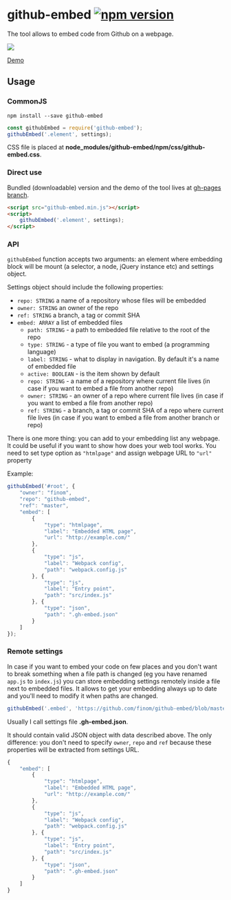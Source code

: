 # github-embed [![npm version](https://badge.fury.io/js/github-embed.svg)](https://badge.fury.io/js/github-embed)

The tool allows to embed code from Github on a webpage.

![](http://i.imgur.com/d6Ysdpg.png)

[Demo](http://finom.github.io/github-embed/demo.html)

## Usage

### CommonJS
```
npm install --save github-embed
```

```js
const githubEmbed = require('github-embed');
githubEmbed('.element', settings);
```
CSS file is placed at **node_modules/github-embed/npm/css/github-embed.css**.

### Direct use

Bundled (downloadable) version and the demo of the tool lives at [gh-pages branch](https://github.com/finom/github-embed/tree/gh-pages).
```html
<script src="github-embed.min.js"></script>
<script>
    githubEmbed('.element', settings);
</script>
```


### API

``githubEmbed`` function accepts two arguments: an element where embedding block will be mount (a selector, a node, jQuery instance etc) and settings object.

Settings object should include the following properties:

- ``repo: STRING`` a name of a repository whose files will be embedded
- ``owner: STRING`` an owner of the repo
- ``ref: STRING`` a branch, a tag or commit SHA
- ``embed: ARRAY`` a list of embedded files
	- ``path: STRING`` - a path to embedded file relative to the root of the repo
	- ``type: STRING`` - a type of file you want to embed (a programming language)
	- ``label: STRING`` - what to display in navigation. By default it's a name of embedded file
	- ``active: BOOLEAN`` - is the item shown by default
	- ``repo: STRING`` - a name of a repository where current file lives (in case if you want to embed a file from another repo)
	- ``owner: STRING`` - an owner of a repo where current file lives (in case if you want to embed a file from another repo)
	- ``ref: STRING`` - a branch, a tag or commit SHA of a repo where current file lives (in case if you want to embed a file from another branch or repo)

There is one more thing: you can add to your embedding list any webpage. It could be useful if you want to show how does your web tool works. You need to set type option as ``"htmlpage"`` and assign webpage URL to ``"url"`` property

Example:
```js
githubEmbed('#root', {
    "owner": "finom",
    "repo": "github-embed",
    "ref": "master",
    "embed": [
        {
            "type": "htmlpage",
            "label": "Embedded HTML page",
            "url": "http://example.com/"
        },
        {
    		"type": "js",
    		"label": "Webpack config",
    		"path": "webpack.config.js"
    	}, {
    		"type": "js",
    		"label": "Entry point",
    		"path": "src/index.js"
    	}, {
    		"type": "json",
    		"path": ".gh-embed.json"
    	}
    ]
});
```

### Remote settings

In case if you want to embed your code on few places and you don't want to break something when a file path is changed (eg you have renamed ``app.js`` to ``index.js``) you can store embedding settings remotely inside a file next to embedded files. It allows to get your embedding always up to date and you'll need to modify it when paths are changed.

```js
githubEmbed('.embed', 'https://github.com/finom/github-embed/blob/master/.gh-embed.json');
```

Usually I call settings file **.gh-embed.json**.

It should contain valid JSON object with data described above. The only difference: you don't need to specify ``owner``, ``repo`` and ``ref`` because these properties will be extracted from settings URL.

```js
{
    "embed": [
        {
            "type": "htmlpage",
            "label": "Embedded HTML page",
            "url": "http://example.com/"
        },
        {
    		"type": "js",
    		"label": "Webpack config",
    		"path": "webpack.config.js"
    	}, {
    		"type": "js",
    		"label": "Entry point",
    		"path": "src/index.js"
    	}, {
    		"type": "json",
    		"path": ".gh-embed.json"
    	}
    ]
}
```

